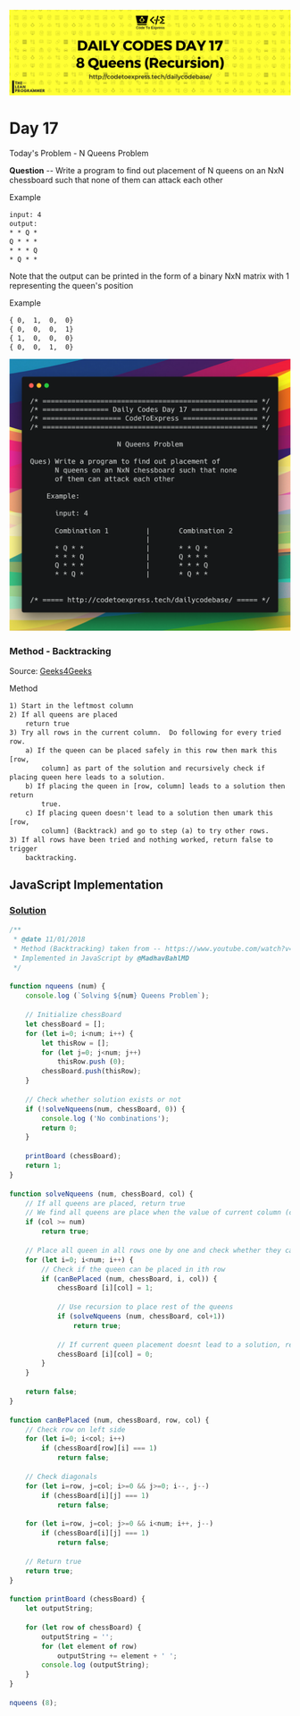 ![cover](./cover.png)

# Day 17

Today's Problem - N Queens Problem

**Question** -- Write a program to find out placement of N queens on an NxN chessboard such that none of them can attack each other

Example

```
input: 4
output:
* * Q *
Q * * *
* * * Q
* Q * *
```

Note that the output can be printed in the form of a binary NxN matrix with 1 representing the queen's position

Example

```
{ 0,  1,  0,  0}
{ 0,  0,  0,  1}
{ 1,  0,  0,  0}
{ 0,  0,  1,  0}
```

![ques](./ques.png)

### Method - Backtracking 

Source: [Geeks4Geeks](https://www.geeksforgeeks.org/n-queen-problem-backtracking-3/)

Method

```
1) Start in the leftmost column
2) If all queens are placed
    return true
3) Try all rows in the current column.  Do following for every tried row.
    a) If the queen can be placed safely in this row then mark this [row, 
        column] as part of the solution and recursively check if placing queen here leads to a solution.
    b) If placing the queen in [row, column] leads to a solution then return 
        true.
    c) If placing queen doesn't lead to a solution then umark this [row, 
        column] (Backtrack) and go to step (a) to try other rows.
3) If all rows have been tried and nothing worked, return false to trigger 
    backtracking.
```

## JavaScript Implementation

### [Solution](./JavaScript/nqueens.js)

```js
/**
 * @date 11/01/2018
 * Method (Backtracking) taken from -- https://www.youtube.com/watch?v=0DeznFqrgAI
 * Implemented in JavaScript by @MadhavBahlMD
 */

function nqueens (num) {
    console.log (`Solving ${num} Queens Problem`);
    
    // Initialize chessBoard
    let chessBoard = [];
    for (let i=0; i<num; i++) {
        let thisRow = [];
        for (let j=0; j<num; j++)
            thisRow.push (0);
        chessBoard.push(thisRow);
    }

    // Check whether solution exists or not
    if (!solveNqueens(num, chessBoard, 0)) {
        console.log ('No combinations');
        return 0;
    }

    printBoard (chessBoard);
    return 1;
}

function solveNqueens (num, chessBoard, col) {
    // If all queens are placed, return true 
    // We find all queens are place when the value of current column (col) becomes greater than or equals to N (num)
    if (col >= num) 
        return true;
    
    // Place all queen in all rows one by one and check whether they can be placed or not
    for (let i=0; i<num; i++) {
        // Check if the queen can be placed in ith row
        if (canBePlaced (num, chessBoard, i, col)) {
            chessBoard [i][col] = 1;

            // Use recursion to place rest of the queens
            if (solveNqueens (num, chessBoard, col+1))
                return true;
            
            // If current queen placement doesnt lead to a solution, remove the queen
            chessBoard [i][col] = 0; 
        }
    }

    return false;
}

function canBePlaced (num, chessBoard, row, col) {
    // Check row on left side
    for (let i=0; i<col; i++)
        if (chessBoard[row][i] === 1)
            return false;
        
    // Check diagonals
    for (let i=row, j=col; i>=0 && j>=0; i--, j--) 
        if (chessBoard[i][j] === 1) 
            return false; 
    
    for (let i=row, j=col; j>=0 && i<num; i++, j--) 
        if (chessBoard[i][j] === 1) 
            return false; 
    
    // Return true
    return true;
}

function printBoard (chessBoard) {
    let outputString;

    for (let row of chessBoard) {
        outputString = '';
        for (let element of row)
            outputString += element + ' ';
        console.log (outputString);
    }
}

nqueens (8);
```